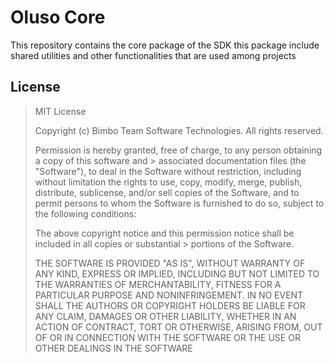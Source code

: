 # Oluso Core

This repository contains the core package of the SDK this package include shared utilities
and other functionalities that are used among projects

## License

> MIT License
> 
> Copyright (c) Bimbo Team Software Technologies. All rights reserved.
> 
> Permission is hereby granted, free of charge, to any person obtaining a copy of this software and > associated documentation files (the "Software"), to deal in the Software without restriction, including without limitation the rights to use, copy, modify, merge, publish, distribute, sublicense, and/or sell copies of the Software, and to permit persons to whom the Software is furnished to do so, subject to the following conditions:
> 
> The above copyright notice and this permission notice shall be included in all copies or substantial > portions of the Software.
> 
> THE SOFTWARE IS PROVIDED "AS IS", WITHOUT WARRANTY OF ANY KIND, EXPRESS OR IMPLIED, INCLUDING BUT NOT LIMITED TO THE WARRANTIES OF MERCHANTABILITY, FITNESS FOR A PARTICULAR PURPOSE AND NONINFRINGEMENT. IN NO EVENT SHALL THE AUTHORS OR COPYRIGHT HOLDERS BE LIABLE FOR ANY CLAIM, DAMAGES OR OTHER LIABILITY, WHETHER IN AN ACTION OF CONTRACT, TORT OR OTHERWISE, ARISING FROM, OUT OF OR IN CONNECTION WITH THE SOFTWARE OR THE USE OR OTHER DEALINGS IN THE SOFTWARE
